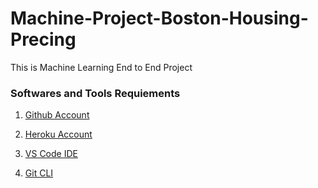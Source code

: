 # Machine-Project-Boston-Housing-Precing
This is Machine Learning End to End Project 


### Softwares and Tools Requiements 




1. [Github Account](https://github.com) 

2. [Heroku Account](https://heroku.com)

3. [VS Code IDE](https://code.visualstudio.com)

4. [Git CLI](https://git-scm.com/book/en/v2/Getting-Started-The-Command-Line)